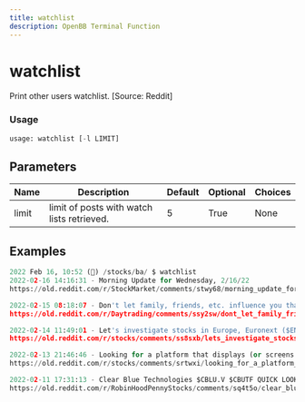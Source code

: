 ```yaml
---
title: watchlist
description: OpenBB Terminal Function
---
```


# watchlist

Print other users watchlist. [Source: Reddit]

### Usage 
```python
usage: watchlist [-l LIMIT]
```

## Parameters

| Name | Description | Default | Optional | Choices |
| ---- | ----------- | ------- | -------- | ------- |
| limit | limit of posts with watch lists retrieved. | 5 | True | None |


## Examples

```python
2022 Feb 16, 10:52 (🦋) /stocks/ba/ $ watchlist
2022-02-16 14:16:31 - Morning Update for Wednesday, 2/16/22
https://old.reddit.com/r/StockMarket/comments/stwy68/morning_update_for_wednesday_21622/

2022-02-15 08:18:07 - Don't let family, friends, etc. influence you that you cannot make it + some general stock advice.
https://old.reddit.com/r/Daytrading/comments/ssy2sw/dont_let_family_friends_etc_influence_you_that/

2022-02-14 11:49:01 - Let's investigate stocks in Europe, Euronext ($ENX.PA) write up.
https://old.reddit.com/r/stocks/comments/ss8sxb/lets_investigate_stocks_in_europe_euronext_enxpa/

2022-02-13 21:46:46 - Looking for a platform that displays (or screens by) basic financial data with a good UI.
https://old.reddit.com/r/stocks/comments/srtwxi/looking_for_a_platform_that_displays_or_screens/

2022-02-11 17:31:13 - Clear Blue Technologies $CBLU.V $CBUTF QUICK LOOK, watchlist + portfolio addition 👀👀 👨🏽‍💻👩🏾‍💻
https://old.reddit.com/r/RobinHoodPennyStocks/comments/sq4t5o/clear_blue_technologies_cbluv_cbutf_quick_look/
```

